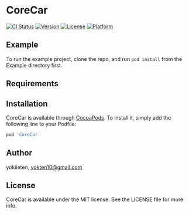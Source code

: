 # CoreCar

[![CI Status](https://img.shields.io/travis/yokiieten/CoreCar.svg?style=flat)](https://travis-ci.org/yokiieten/CoreCar)
[![Version](https://img.shields.io/cocoapods/v/CoreCar.svg?style=flat)](https://cocoapods.org/pods/CoreCar)
[![License](https://img.shields.io/cocoapods/l/CoreCar.svg?style=flat)](https://cocoapods.org/pods/CoreCar)
[![Platform](https://img.shields.io/cocoapods/p/CoreCar.svg?style=flat)](https://cocoapods.org/pods/CoreCar)

## Example

To run the example project, clone the repo, and run `pod install` from the Example directory first.

## Requirements

## Installation

CoreCar is available through [CocoaPods](https://cocoapods.org). To install
it, simply add the following line to your Podfile:

```ruby
pod 'CoreCar'
```

## Author

yokiieten, yokten10@gmail.com

## License

CoreCar is available under the MIT license. See the LICENSE file for more info.

